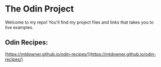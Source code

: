 # **The Odin Project**

Welcome to my repo! You'll find my project files and links that takes you to live examples.

## Odin Recipes:
[https://mtdowner.github.io/odin-recipes/](https://mtdowner.github.io/odin-recipes/)
